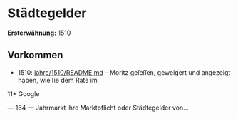 # Städtegelder

**Ersterwähnung:** 1510

## Vorkommen
- 1510: [jahre/1510/README.md](../jahre/1510/README.md) – Moritz geſeſſen,
geweigert und angezeigt haben, wie ſie dem Rate im

11*
Google


— 164 —
Jahrmarkt ihre Marktpflicht oder Städtegelder von...
